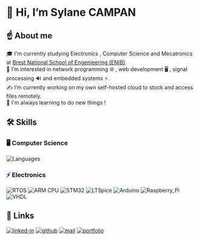 # 👋 Hi, I’m Sylane CAMPAN 
## ☝️ About me
🎓 I'm currently studying Electronics , Computer Science and Mecatronics at [Brest National School of Engenieering (ENIB)](https://www.enib.fr/en_enib/).  
👀 I’m interested in network programming 🌐 , web development 🖥️ , signal processing 🔊 and embedded systems ⚡.  
✍️ I’m currently working on my own self-hosted cloud to stock and access files remotely.  
🙌 I'm always learning to do new things !   

## 🛠️ Skills

### 🖥️ Computer Science

![Languages](https://skillicons.dev/icons?i=c,cpp,rust,python,java,html,css,js,matlab,git,linux,bash,qt)

### ⚡ Electronics

![RTOS](https://img.shields.io/badge/RTOS-0B7261?style=for-the-badge&logo=RTOS&logoColor=white)
![ARM CPU](https://img.shields.io/badge/ARM_CPU-0B7261?style=for-the-badge&logo=ARM_CPU&logoColor=white)
![STM32](https://img.shields.io/badge/STM32-0B7261?style=for-the-badge&logo=STM32&logoColor=white)
![LTSpice](https://img.shields.io/badge/LTSpice-0B7261?style=for-the-badge&logo=LTSpice&logoColor=white)
![Arduino](https://img.shields.io/badge/Arduino-0B7261?style=for-the-badge&logo=Arduino&logoColor=white)
![Raspberry_Pi](https://img.shields.io/badge/Raspberry_Pi-0B7261?style=for-the-badge&logo=Raspberry_Pi&logoColor=white)
![VHDL](https://img.shields.io/badge/VHDL-0B7261?style=for-the-badge&logo=VHDL&logoColor=white)

## 🔗 Links
[![linked-in](https://img.shields.io/badge/Linked_In-0077B5?style=for-the-badge&logo=LinkedIn&logoColor=white)](https://www.linkedin.com/in/sylane-campan-6bb56a230)
[![github](https://img.shields.io/badge/GitHub-0B7261?style=for-the-badge&logo=GitHub&logoColor=white)](https://github.com/sylanecpn)
[![mail](https://img.shields.io/badge/mail-0B7261?style=for-the-badge&logo=mail&logoColor=white)](mailto:sylane.campan@gmail.com)
[![portfolio](https://img.shields.io/badge/portfolio-0B7261?style=for-the-badge&logo=portfolio&logoColor=white)](https://sylanecpn.github.io/)
<!---
SylaneCpn/SylaneCpn is a ✨ special ✨ repository because its `README.md` (this file) appears on your GitHub profile.
You can click the Preview link to take a look at your changes.
--->
